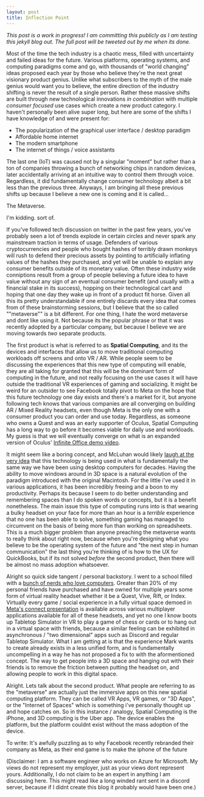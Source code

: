 ```yaml
---
layout: post
title: Inflection Point
---
```


*This post is a work in progress! I am committing this publicly as I am testing this jekyll blog out. The full post will be tweeted out by me when its done.*

Most of the time the tech industry is a chaotic mess, filled with uncertainty and failed ideas for the future. Various platforms, operating systems, and computing paradigms come and go, with thousands of "world changing" ideas proposed each year by those who believe they're the next great visionary product genius. Unlike what subscribers to the myth of the male genius would want you to believe, the entire direction of the industry shifting is never the result of a single person. Rather these massive shifts are built through new technological innovations _in combination_ with multiple _consumer focused_ use cases which create a new product category. I haven't personally been alive super long, but here are some of the shifts I have knowledge of and were present for:

* The popularization of the graphical user interface / desktop paradigm
* Affordable home internet
* The modern smartphone
* The internet of things / voice assistants

The last one (IoT) was caused not by a singular "moment" but rather than a ton of companies throwing a bunch of networking chips in random devices, later accidentally arriving at an intuitive way to control them through voice. Regardless, it did fundamentally change consumer technology albeit a bit less than the previous three. Anyways, I am bringing all these previous shifts up because I believe a new one is coming and it is called...

The Metaverse.

I'm kidding. sort of. 

If you've followed tech discussion on twitter in the past few years, you've probably seen a lot of trends explode in certain circles and never spark any mainstream traction in terms of usage. Defenders of various cryptocurrencies and people who bought hashes of terribly drawn monkeys will rush to defend their precious assets by pointing to artificially inflating values of the hashes they purchased, and yet will be unable to explain any consumer benefits outside of its monetary value. Often these industry wide conniptions result from a group of people believing a future idea to have value without any sign of an eventual consumer benefit (and usually with a financial stake in its success), hopping on their technological cart and hoping that one day they wake up in front of a product fit horse. Given all this its pretty understandable if one entirely discards every idea that comes from of these brainstorming sessions, but I believe that the so called ""metaverse"" is a bit different. For one thing, I hate the word metaverse and dont like using it. Not because its the popular phrase or that it was recently adopted by a particular company, but because I believe we are moving towards _two_ separate products. 

The first product is what is referred to as **Spatial Computing**, and its the devices and interfaces that allow us to move traditional computing workloads off screens and onto VR / AR. While people seem to be discussing the experiences that this new type of computing will enable, they are all taking for granted that this will be the dominant form of computing in the future, and not really focusing on the use cases it will have outside the traditional VR experiences of gaming and socializing. It might be weird for an outsider to see Facebook totally pivot to Meta on the hope that this future technology one day exists and there's a market for it, but anyone following tech knows that various companies are all converging on building AR / Mixed Reality headsets, even though Meta is the only one with a consumer product you can order and use today. Regardless, as someone who owns a Quest and was an early supporter of Oculus, Spatial Computing has a long way to go before it becomes viable for daily use and workloads. My guess is that we will eventually converge on what is an expanded version of Oculus' [Infinite Office demo video](https://www.youtube.com/watch?v=5_bVkbG1ZCo). 

It might seem like a boring concept, and McLuhan would likely [laugh at the very idea](https://twitter.com/peterberkman/status/1453822572848635910?s=20) that this technology is being used in what is fundamentally the same way we have been using desktop computers for decades. Having the ability to move windows around in 3D space is a natural evolution of the paradigm introduced with the original Macintosh. For the little i've used it in various applications, it has been incredibly freeing and a boon to my productivity. Perhaps its because I seem to do better understanding and remembering spaces than I do spoken words or concepts, but it is a benefit nonetheless. The main issue this type of computing runs into is that wearing a bulky headset on your face for more than an hour is a _terrible_ experience that no one has been able to solve, something gaming has managed to circumvent on the basis of being more fun than working on spreadsheets. This is a much bigger problem than anyone preaching the metaverse wants to really think about right now, because when you're designing what you believe to be the operating system of the future and "the next step in human communication" the last thing you're thinking of is how to the UX for QuickBooks, but if its not solved _before_ the second product, then there will be almost no mass adoption whatsoever.

Alright so quick side tangent / personal backstory. I went to a school filled with a [bunch of nerds who love computers](https://www.rit.edu). Greater than 20% of my personal friends have purchased and have owned for multiple years some form of virtual reality headset whether it be a Quest, Vive, Rift, or Index. Virtually every game / social experience in a fully virtual space demoed in [Meta's connect presentation](https://www.youtube.com/watch?v=Uvufun6xer8) is available across various multiplayer applications available for all of these headsets, and yet no one I know boots up Tabletop Simulator in VR to play a game of chess or cards or to hang out in a virtual space with friends, because a similar feeling can be exhibited in asynchronous / "two dimensional" apps such as Discord and regular Tabletop Simulator. What I am getting at is that the experience Mark wants to create already exists in a less unified form, and is fundamentally uncompelling in a way he has not proposed a fix to with the aformentioned concept. The way to get people into a 3D space and hanging out with their friends is to remove the friction between putting the headset on, and allowing people to work in this digital space.

Alright. Lets talk about the second product. What people are referring to as the "metaverse" are actually just the immersive apps on this new spatial computing platform. They can be called VR Apps, VR games, or "3D Apps", or the "Internet of Spaces" which is something i've personally thought up and hope catches on. So in this instance / analogy, Spatial Computing is the iPhone, and 3D computing is the Uber app. The device enables the platform, but the platform couldnt exist without the mass adoption of the device.

To write:
It's awfully puzzling as to why Facebook recently rebranded their company as Meta, as their end game is to make the iphone of the future

(Disclaimer: I am a software engineer who works on Azure for Microsoft. My views do not represent my employer, just as your views dont represent yours. Additionally, I do not claim to be an expert in anything I am discussing here. This might read like a long winded rant sent in a discord server, because if I didnt create this blog it probably would have been one.)
